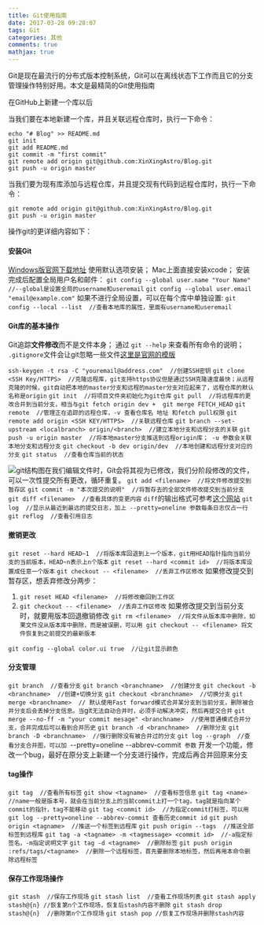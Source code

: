 ```yaml
---
title: Git使用指南
date: 2017-03-28 09:28:07
tags: Git
categories: 其他
comments: true
mathjax: true
---
```

Git是现在最流行的分布式版本控制系统，Git可以在离线状态下工作而且它的分支管理操作特别好用。本文是最精简的Git使用指南
<!-- more -->

在GitHub上新建一个库以后

当我们要在本地新建一个库，并且关联远程仓库时，执行一下命令：

```shell
echo "# Blog" >> README.md
git init
git add README.md
git commit -m "first commit"
git remote add origin git@github.com:XinXingAstro/Blog.git
git push -u origin master
```

当我们要为现有库添加与远程仓库，并且提交现有代码到远程仓库时，执行一下命令：

```shell
git remote add origin git@github.com:XinXingAstro/Blog.git
git push -u origin master
```

操作git的更详细内容如下：

#### 安装Git

[Windows版官网下载地址](https://git-for-windows.github.io/) 使用默认选项安装；
Mac上面直接安装xcode；
安装完成后配置全局用户名和邮件：
`git config --global user.name "Your Name"  //--global是设置全局的username和useremail`
`git config --global user.email "email@example.com"` 
如果不进行全局设置，可以在每个库中单独设置:
`git config --local --list  //查看本地库的属性，里面有username和useremail`

#### Git库的基本操作

Git追踪**文件修改**而不是文件本身；
通过 `git --help` 来查看所有命令的说明；
`.gitignore`文件会让git忽略一些文件[这里是官网的模版](https://github.com/github/gitignore)

`ssh-keygen -t rsa -C "youremail@address.com"  //创建SSH密钥`
`git clone <SSH Key/HTTPS>  //克隆远程库，git支持https协议但是通过SSH克隆速度最快；从远程克隆的时候，git自动把本地的master分支和远程的master分支对应起来了，远程仓库的默认名称是origin`
`git init  //将项目文件夹初始化为git仓库`
`git pull  //将远程库的更改合并到当前分支，相当与git fetch origin dev +  git merge FETCH_HEAD`
`git remote  //管理正在追踪的远程仓库，-v 查看仓库名 地址 和fetch pull权限`
`git remote add origin <SSH KEY/HTTPS>  //关联远程仓库`
`git branch --set-upstream <localbranch> origin/<branch>  //建立本地分支和远程分支的关联`
`git push -u origin master  //将本地master分支推送到远程origin库； -u 参数会关联本地分支和远程分支`
`git checkout -b dev origin/dev  //本地创建和远程分支对应的分支`
`git status  //查看仓库当前的状态`

![git结构图](git.png)在我们编辑文件时，Git会将其视为已修改，我们分阶段修改的文件，可以一次性提交所有更改，循环重复。
`git add <filename>  //将文件修改提交到暂存区`
`git commit -m "本次提交的说明"  //将暂存去的全部文件修改提交到当前分支`
`git diff <filename>  //查看具体的变更内容`
`diff`的输出格式可参考[这个网站](http://www.ruanyifeng.com/blog/2012/08/how_to_read_diff.html)
`git log  //显示从最近到最远的提交日志，加上 --pretty=oneline 参数每条日志仅占一行`
`git reflog  //查看引用日志`

#### 撤销更改

`git reset --hard HEAD~1  //将版本库回退到上一个版本，git用HEAD指针指向当前分支的当前版本，HEAD~n表示上n个版本`
`git reset --hard <commit id>  //将版本库设置成任意一个版本`
`git checkout -- <filename>  //丢弃工作区修改`
如果修改提交到暂存区，想丢弃修改分两步：
1) `git reset HEAD <filename>  //将修改撤回到工作区`
2) `git checkout -- <filename>  //丢弃工作区修改`
如果修改提交到当前分支时，就要用版本回退撤销修改
`git rm <filename>  //将文件从版本库中删除，如果文件没从版本库中删除，而是被误删，可以用 git checkout -- <filename> 将文件恢复到之前提交的最新版本`

`git config --global color.ui true  //让git显示颜色`

#### 分支管理

`git branch  //查看分支`
`git branch <branchname>  //创建分支`
`git checkout -b <branchname>  //创建+切换分支`
`git checkout <branchname>  //切换分支`
`git merge <branchname>  // 默认使用Fast forward模式合并某分支到当前分支，删除被合并分支后会丢掉分支信息。当`git`无法自动合并时，必须手动解决冲突，然后再提交合并`
`git merge --no-ff -m "your commit mesage" <branchname>  //使用普通模式合并分支，合并完成后可以看到合并历史`
`git branch -d <branchname>  //删除分支`
`git branch -D <branchname>  //强行删除没有被合并过的分支`
`git log --graph  //查看分支合并图，可以加 `--pretty=oneline --abbrev-commit` 参数`
开发一个功能，修改一个bug，最好在原分支上新建一个分支进行操作，完成后再合并回原来分支

#### tag操作

`git tag  //查看所有标签`
`git show <tagname>  //查看标签信息`
`git tag <name>  //name一般是版本号，就会在当前分支上的当前commit上打一个tag，tag就是指向某个commit的指针，tag不能移动`
`git tag <commit id>  //为指定commit打标签，可以用git log --pretty=oneline --abbrev-commit 查看历史commit id`
`git push origin <tagname>  //推送一个标签到远程库`
`git push origin --tags  //推送全部标签到远程库`
`git tag -a <tagname> -m <tagmessage> <commit id>  //-a指定标签名，-m指定说明文字`
`git tag -d <tagname>  //删除标签`
`git push origin :refs/tags/<tagname>  //删除一个远程标签，首先要删除本地标签，然后再用本命令删除远程标签`

#### 保存工作现场操作

`git stash  //保存工作现场`
`git stash list  //查看工作现场列表`
`git stash apply stash@{n} //恢复第n个工作现场，恢复后stash内容不删除`
`git stash drop stash@{n}  //删除第n个工作现场`
`git stash pop //恢复工作现场并删除stash内容`
